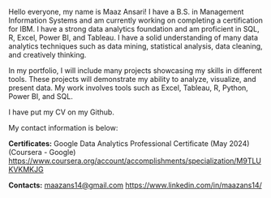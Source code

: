 Hello everyone, my name is Maaz Ansari! I have a B.S. in Management Information Systems and am currently working on completing a certification for IBM. I have a strong data analytics foundation and am proficient in SQL, R, Excel, Power BI, and Tableau. I have a solid understanding of many data analytics techniques such as data mining, statistical analysis, data cleaning, and creatively thinking.

In my portfolio, I will include many projects showcasing my skills in different tools. These projects will demonstrate my ability to analyze, visualize, and present data. My work involves tools such as Excel, Tableau, R, Python, Power BI, and SQL. 

I have put my CV on my Github.

My contact information is below: 


**Certificates:**
Google Data Analytics Professional Certificate (May 2024) (Coursera - Google)
https://www.coursera.org/account/accomplishments/specialization/M9TLUKVKMKJG

**Contacts:**
maazans14@gmail.com
https://www.linkedin.com/in/maazans14/
